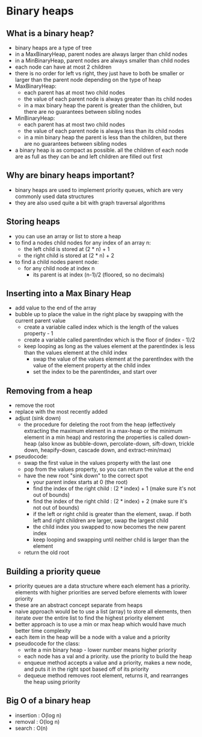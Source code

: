 # Binary heaps

## What is a binary heap?
- binary heaps are a type of tree
- in a MaxBinaryHeap, parent nodes are always larger than child nodes
- in a MinBinaryHeap, parent nodes are always smaller than child nodes
- each node can have at most 2 children
- there is no order for left vs right, they just have to both be smaller or larger than the parent node depending on the type of heap
- MaxBinaryHeap:
  - each parent has at most two child nodes
  - the value of each parent node is always greater than its child nodes
  - in a max binary heap the parent is greater than the children, but there are no guarantees between sibling nodes
- MinBinaryHeap:
  - each parent has at most two child nodes 
  - the value of each parent node is always less than its child nodes
  - in a min binary heap the parent is less than the children, but there are no guarantees between sibling nodes
- a binary heap is as compact as possible.  all the children of each node are as full as they can be and left children are filled out first

## Why are binary heaps important?
- binary heaps are used to implement priority queues, which are very commonly used data structures
- they are also used quite a bit with graph traversal algorithms

## Storing heaps
- you can use an array or list to store a heap
- to find a nodes child nodes for any index of an array n:
  - the left child is stored at (2 * n) + 1
  - the right child is stored at (2 * n) + 2
- to find a child nodes parent node:
  - for any child node at index n
    - its parent is at index (n-1)/2 (floored, so no decimals)

## Inserting into a Max Binary Heap
- add value to the end of the array
- bubble up to place the value in the right place by swapping with the current parent value
  - create a variable called index which is the length of the values property - 1
  - create a variable called parentIndex which is the floor of (index - 1)/2
  - keep looping as long as the values element at the parentIndex is less than the values element at the child index
    - swap the value of the values element at the parentIndex with the value of the element property at the child index
    - set the index to be the parentIndex, and start over

## Removing from a heap
- remove the root
- replace with the most recently added
- adjust (sink down)
  - the procedure for deleting the root from the heap (effectively extracting the maximum element in a max-heap or the minimum element in a min heap) and restoring the properties is called down-heap (also know as bubble-down, percolate-down, sift-down, trickle down, heapify-down, cascade down, and extract-min/max)
- pseudocode:
  - swap the first value in the values property with the last one
  - pop from the values property, so you can return the value at the end
  - have the new root "sink down" to the correct spot
    - your parent index starts at 0 (the root)
    - find the index of the right child : (2 * index) + 1 (make sure it's not out of bounds)
    - find the index of the right child : (2 * index) + 2 (make sure it's not out of bounds)
    - if the left or right child is greater than the element, swap.  if both left and right children are larger, swap the largest child
    - the child index you swapped to now becomes the new parent index
    - keep looping and swapping until neither child is larger than the element
  - return the old root

## Building a priority queue
- priority queues are a data structure where each element has a priority. elements with higher priorities are served before elements with lower priority
- these are an abstract concept separate from heaps
- naive approach would be to use a list (array) to store all elements, then iterate over the entire list to find the highest priority element
- better approach is to use a min or max heap which would have much better time complexity
- each item in the heap will be a node with a value and a priority 
- pseudocode for the class:
  - write a min binary heap - lower number means higher priority
  - each node has a val and a priority. use the priority to build the heap
  - enqueue method accepts a value and a priority, makes a new node, and puts it in the right spot based off of its priority
  - dequeue method removes root element, returns it, and rearranges the heap using priority 

## Big O of a binary heap
- insertion : O(log n)
- removal : O(log n)
- search : O(n)